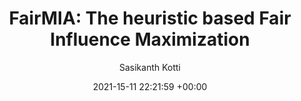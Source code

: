 ---
layout: post
title:  "FairMIA: The heuristic based Fair Influence Maximization"
date:   2021-15-11 22:21:59 +00:00
image: /images/fairmia.png 
categories: IIT Jodhpur
course: "CSL7390: Social Network Analysis"
author: "Sasikanth Kotti"
authors: "<strong>Sasikanth Kotti*</strong>, Nikhila Dhulipalla, Adhun Thalekkara"
report: /pdfs/FairMIA_The_heuristic_based_Fair_Influence_Maximization.pdf
presentation: /pdfs/FairMIA_Project_Presentation.pdf
---